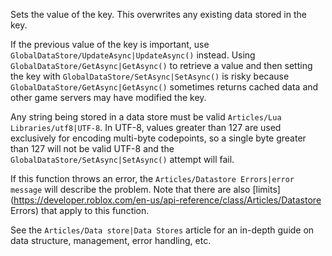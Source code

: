 Sets the value of the key. This overwrites any existing data stored in the key.

If the previous value of the key is important, use `GlobalDataStore/UpdateAsync|UpdateAsync()` instead. Using `GlobalDataStore/GetAsync|GetAsync()` to retrieve a value and then setting the key with `GlobalDataStore/SetAsync|SetAsync()` is risky because `GlobalDataStore/GetAsync|GetAsync()` sometimes returns cached data and other game servers may have modified the key.

Any string being stored in a data store must be valid `Articles/Lua Libraries/utf8|UTF-8`. In UTF-8, values greater than 127 are used exclusively for encoding multi-byte codepoints, so a single byte greater than 127 will not be valid UTF-8 and the `GlobalDataStore/SetAsync|SetAsync()` attempt will fail.

If this function throws an error, the `Articles/Datastore Errors|error message` will describe the problem. Note that there are also [limits](https://developer.roblox.com/en-us/api-reference/class/Articles/Datastore Errors) that apply to this function.

See the `Articles/Data store|Data Stores` article for an in-depth guide on data structure, management, error handling, etc.